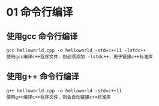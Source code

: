 # 01 命令行编译
## 使用gcc 命令行编译
    gcc helloworld.cpp -o helloworld -std=c++11 -lstdc++
    使用gcc编译c++程序文件，则必须添加 -lstdc++，用于链接c++标准库
## 使用g++ 命令行编译
    g++ helloworld.cpp -o helloworld -std=c++11
    使用g++编译c++程序文件，则会自动链接c++标准库